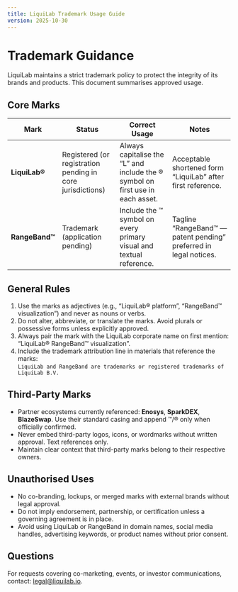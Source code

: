 ```yaml
---
title: LiquiLab Trademark Usage Guide
version: 2025-10-30
---
```


# Trademark Guidance

LiquiLab maintains a strict trademark policy to protect the integrity of its brands and products. This document summarises approved usage.

## Core Marks

| Mark | Status | Correct Usage | Notes |
|------|--------|---------------|-------|
| **LiquiLab®** | Registered (or registration pending in core jurisdictions) | Always capitalise the “L” and include the ® symbol on first use in each asset. | Acceptable shortened form “LiquiLab” after first reference. |
| **RangeBand™** | Trademark (application pending) | Include the ™ symbol on every primary visual and textual reference. | Tagline “RangeBand™ — patent pending” preferred in legal notices. |

## General Rules

1. Use the marks as adjectives (e.g., “LiquiLab® platform”, “RangeBand™ visualization”) and never as nouns or verbs.
2. Do not alter, abbreviate, or translate the marks. Avoid plurals or possessive forms unless explicitly approved.
3. Always pair the mark with the LiquiLab corporate name on first mention: “LiquiLab® RangeBand™ visualization”.
4. Include the trademark attribution line in materials that reference the marks:  
   `LiquiLab and RangeBand are trademarks or registered trademarks of LiquiLab B.V.`

## Third-Party Marks

- Partner ecosystems currently referenced: **Enosys**, **SparkDEX**, **BlazeSwap**. Use their standard casing and append ™/® only when officially confirmed.
- Never embed third-party logos, icons, or wordmarks without written approval. Text references only.
- Maintain clear context that third-party marks belong to their respective owners.

## Unauthorised Uses

- No co-branding, lockups, or merged marks with external brands without legal approval.
- Do not imply endorsement, partnership, or certification unless a governing agreement is in place.
- Avoid using LiquiLab or RangeBand in domain names, social media handles, advertising keywords, or product names without prior consent.

## Questions

For requests covering co-marketing, events, or investor communications, contact: legal@liquilab.io.
